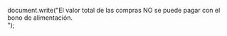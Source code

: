 document.write("El valor total de las compras NO se puede pagar con el bono de alimentación.<br>");  

